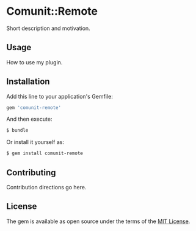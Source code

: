 # Comunit::Remote
Short description and motivation.

## Usage
How to use my plugin.

## Installation
Add this line to your application's Gemfile:

```ruby
gem 'comunit-remote'
```

And then execute:
```bash
$ bundle
```

Or install it yourself as:
```bash
$ gem install comunit-remote
```

## Contributing
Contribution directions go here.

## License
The gem is available as open source under the terms of the [MIT License](https://opensource.org/licenses/MIT).
